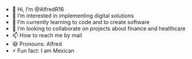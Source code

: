 - 👋 Hi, I’m @AlfredR16
- 👀 I’m interested in implementing digital solutions
- 🌱 I’m currently learning to code and to create software
- 💞️ I’m looking to collaborate on projects about finance and healthcare
- 📫 How to reach me by mail
- 😄 Pronouns: Alfred
- ⚡ Fun fact: I am Mexican

<!---
AlfredR16/AlfredR16 is a ✨ special ✨ repository because its `README.md` (this file) appears on your GitHub profile.
You can click the Preview link to take a look at your changes.
--->
